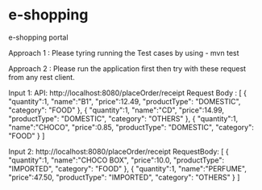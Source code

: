 # e-shopping
e-shopping portal

Approach 1 :
Please tyring running the Test cases by using - mvn test

Approach 2 :
Please run the application first then try with these request from any rest client.

Input 1:
API: http://localhost:8080/placeOrder/receipt
Request Body : 
[
  {
    "quantity":1,
    "name":"B1",
    "price":12.49,
    "productType": "DOMESTIC",
    "category": "FOOD"
  },
  {
    "quantity":1,
    "name":"CD",
    "price":14.99,
    "productType": "DOMESTIC",
    "category": "OTHERS"
  },
  {
    "quantity":1,
    "name":"CHOCO",
    "price":0.85,
    "productType": "DOMESTIC",
    "category": "FOOD"
  }
]

Input 2:
http://localhost:8080/placeOrder/receipt
RequestBody:
[
  {
    "quantity":1,
    "name":"CHOCO BOX",
    "price":10.0,
    "productType": "IMPORTED",
    "category": "FOOD"
  },
  {
    "quantity":1,
    "name":"PERFUME",
    "price":47.50,
    "productType": "IMPORTED",
    "category": "OTHERS"
  }
]
